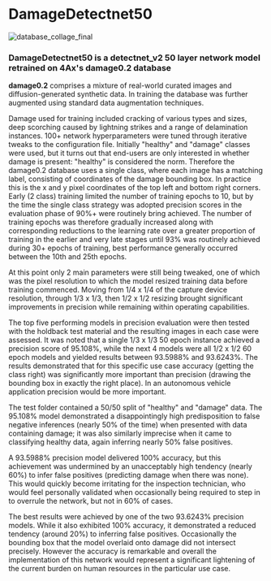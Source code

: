 # DamageDetectnet50

![database_collage_final](https://github.com/4Ax-Technologies/capture_device1/assets/90104815/3891e9af-66ed-4324-8eb5-f9847d1eec2d)

### DamageDetectnet50 is a detectnet_v2 50 layer network model retrained on 4Ax's damage0.2 database 

__damage0.2__ comprises a mixture of real-world curated images and diffusion-generated synthetic data. In training the database was further
augmented using standard data augmentation techniques.

Damage used for training included cracking of various types and sizes, deep scorching caused by lightning strikes and a range of delamination 
instances. 100+ network hyperparameters were tuned through iterative tweaks to the configuration file. Initially "healthy" and "damage" 
classes were used, but it turns out that end-users are only interested in whether damage is present: "healthy" is considered the norm. Therefore 
the damage0.2  database uses a single class, where each image has a matching label, consisting of coordinates of the damage bounding box. In 
practice this is the x and y pixel coordinates of the top left and bottom right corners. Early (2 class) training limited the number of training 
epochs to 10, but by the time the single class strategy was adopted precision scores in the evaluation phase of 90%+ were routinely bring achieved. 
The number of training epochs was therefore gradually increased along with corresponding reductions to the learning rate over a greater proportion 
of training in the earlier and very late stages until 93% was routinely achieved during 30+ epochs of training, best performance generally occurred 
between the 10th and 25th epochs. 

At this point only 2 main parameters were still being tweaked, one of which was the pixel resolution to which the model resized training data 
before training commenced. Moving from 1/4 x 1/4 of the capture device resolution, through 1/3 x 1/3, then 1/2 x 1/2 resizing brought significant
improvements in precision while remaining within operating capabilities. 

The top five performing models in precision evaluation were then tested with the holdback test material and the resulting images in each case 
were assessed. It was noted that a single 1/3 x 1/3 50 epoch instance achieved a precision score of 95.108%, while the next 4 models were all 
1/2 x 1/2 60 epoch models and yielded results between 93.5988% and 93.6243%. The results demonstrated that for this specific use case accuracy 
(getting the class right) was significantly more important than precision (drawing the bounding box in exactly the right place). In an autonomous 
vehicle application precision would be more important.

The test folder contained a 50/50 split of "healthy" and "damage" data. The 95.108% model demonstrated a disappointingly high predisposition 
to false negative inferences (nearly 50% of the time) when presented with data containing damage; it was also similarly imprecise when it came 
to classifying healthy data, again inferring nearly 50% false positives.

A 93.5988% precision model delivered 100% accuracy, but this achievement was undermined by an unacceptably high tendency (nearly 60%) 
to infer false positives (predicting damage when there was none). This would quickly become irritating for the inspection technician, who would 
feel personally validated when occasionally being required to step in to overrule the network, but not in 60% of cases.

The best results were achieved by one of the two 93.6243% precision models. While it also exhibited 100% accuracy, it demonstrated a reduced 
tendency (around 20%) to inferring false positives. Occasionally the bounding box that the model overlaid onto damage did not intersect precisely. 
However the accuracy is remarkable and overall the implementation of this network would represent a significant lightening of the current burden 
on human resources in the particular use case.
